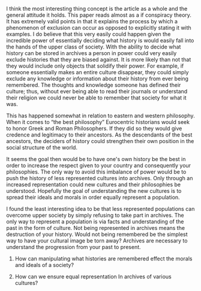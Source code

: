 I think the most interesting thing concept is the article as a whole and the general attitude it holds. This paper reads almost as a if conspiracy theory. It has extremely valid points in that it explains the process by which a phenomenon of exclusion can occur as opposed to explicitly stating it with examples. I do believe that this very easily could happen given the incredible power of essentially deciding what history is would easily fall into the hands of the upper class of society. With the ability to decide what history can be stored in archives a person in power could very easily exclude histories that they are biased against. It is more likely than not that they would include only objects that solidify their power. For example, if someone essentially makes an entire culture disappear, they could simply exclude any knowledge or information about their history from ever being remembered. The thoughts and knowledge someone has defined their culture; thus, without ever being able to read their journals or understand their religion we could never be able to remember that society for what it was.  

This has happened somewhat in relation to eastern and western philosophy. When it comes to “the best philosophy” Eurocentric historians would seek to honor Greek and Roman Philosophers. If they did so they would give credence and legitimacy to their ancestors. As the descendants of the best ancestors, the deciders of history could strengthen their own position in the social structure of the world.  

It seems the goal then would be to have one's own history be the best in order to increase the respect given to your country and consequently your philosophies. The only way to avoid this imbalance of power would be to push the history of less represented cultures into archives. Only through an increased representation could new cultures and their philosophies be understood. Hopefully the goal of understanding the new cultures is to spread their ideals and morals in order equally represent a population.  

I found the least interesting idea to be that less represented populations can overcome upper society by simply refusing to take part in archives. The only way to represent a population is via facts and understanding of the past in the form of culture. Not being represented in archives means the destruction of your history. Would not being remembered be the simplest way to have your cultural image be torn away? Archives are necessary to understand the progression from your past to present.  

 

1) How can manipulating what histories are remembered effect the morals and ideals of a society? 

2) How can we ensure equal representation In archives of various cultures? 